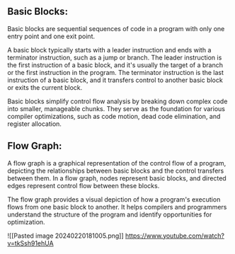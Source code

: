 ## Basic Blocks:
Basic blocks are sequential sequences of code in a program with only one entry point and one exit point. 

A basic block typically starts with a leader instruction and ends with a terminator instruction, such as a jump or branch. The leader instruction is the first instruction of a basic block, and it's usually the target of a branch or the first instruction in the program. The terminator instruction is the last instruction of a basic block, and it transfers control to another basic block or exits the current block.

Basic blocks simplify control flow analysis by breaking down complex code into smaller, manageable chunks. They serve as the foundation for various compiler optimizations, such as code motion, dead code elimination, and register allocation.

## Flow Graph:
A flow graph is a graphical representation of the control flow of a program, depicting the relationships between basic blocks and the control transfers between them. In a flow graph, nodes represent basic blocks, and directed edges represent control flow between these blocks.

The flow graph provides a visual depiction of how a program's execution flows from one basic block to another. It helps compilers and programmers understand the structure of the program and identify opportunities for optimization.

![[Pasted image 20240220181005.png]]
https://www.youtube.com/watch?v=tkSsh91ehUA